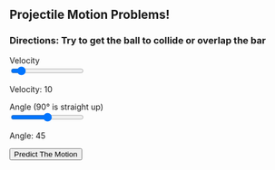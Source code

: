 <html>
    <head>
        <link rel="stylesheet" href="assets/css/style.css">
        <link rel="stylesheet" href="assets/css/projectilemotion.css">
    </head>
    <body>
        <h2>Projectile Motion Problems!</h2>
        <h3>Directions: Try to get the ball to collide or overlap the bar</h3>
        <label for="velocity">Velocity</label>
        <br>
        <input type="range" id="velocity" min="0" max="100" value="10"><p id="velocityLabel">Velocity: 10</p>
        <label for="angle">Angle (90° is straight up)</label>
        <br>
        <input type="range" id="angle" min="0" max="90" value="45"><p id="angleLabel">Angle: 45</p>
        <button onclick="getUserGuess()">Predict The Motion</button>
        <br><br>
        <canvas width="650px" height="250px" id="canvas1"></canvas>
        <p id="finishLine"></p>
    </body>
    <script src="assets/js/projectilemotion.js"></script>
</html>